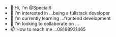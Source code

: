 - 👋 Hi, I’m @Special6
- 👀 I’m interested in ...being a fullstack developer
- 🌱 I’m currently learning ...frontend development
- 💞️ I’m looking to collaborate on ...
- 📫 How to reach me ...08168931465

<!---
Special6/Special6 is a ✨ special ✨ repository because its `README.md` (this file) appears on your GitHub profile.
You can click the Preview link to take a look at your changes.
--->
